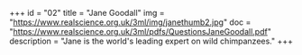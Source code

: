 +++
id = "02"
title = "Jane Goodall"
img = "https://www.realscience.org.uk/3ml/img/janethumb2.jpg"
doc = "https://www.realscience.org.uk/3ml/pdfs/QuestionsJaneGoodall.pdf"
description = "Jane is the world's leading expert on wild chimpanzees."
+++
